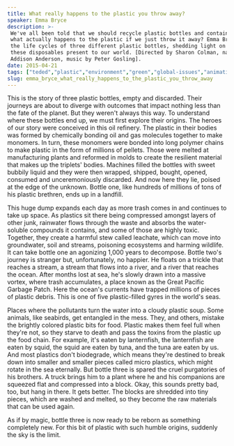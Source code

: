 ```yaml
---
title: What really happens to the plastic you throw away?
speaker: Emma Bryce
description: >-
 We've all been told that we should recycle plastic bottles and containers. But
 what actually happens to the plastic if we just throw it away? Emma Bryce traces
 the life cycles of three different plastic bottles, shedding light on the dangers
 these disposables present to our world. [Directed by Sharon Colman, narrated by
 Addison Anderson, music by Peter Gosling].
date: 2015-04-21
tags: ["teded","plastic","environment","green","global-issues","animation","climate-change","natural-resources","water","nature","science","oceans","sustainability"]
slug: emma_bryce_what_really_happens_to_the_plastic_you_throw_away
---
```


This is the story of three plastic bottles, empty and discarded. Their journeys are about
to diverge with outcomes that impact nothing less than the fate of the planet. But they
weren't always this way. To understand where these bottles end up, we must first explore
their origins. The heroes of our story were conceived in this oil refinery. The plastic in
their bodies was formed by chemically bonding oil and gas molecules together to make
monomers. In turn, these monomers were bonded into long polymer chains to make plastic in
the form of millions of pellets. Those were melted at manufacturing plants and reformed in
molds to create the resilient material that makes up the triplets' bodies. Machines filled
the bottles with sweet bubbily liquid and they were then wrapped, shipped, bought, opened,
consumed and unceremoniously discarded. And now here they lie, poised at the edge of the
unknown. Bottle one, like hundreds of millions of tons of his plastic brethren, ends up in
a landfill.

This huge dump expands each day as more trash comes in and continues to take up space. As
plastics sit there being compressed amongst layers of other junk, rainwater flows through
the waste and absorbs the water-soluble compounds it contains, and some of those are
highly toxic. Together, they create a harmful stew called leachate, which can move into
groundwater, soil and streams, poisoning ecosystems and harming wildlife. It can take
bottle one an agonizing 1,000 years to decompose. Bottle two's journey is stranger but,
unfortunately, no happier. He floats on a trickle that reaches a stream, a stream that
flows into a river, and a river that reaches the ocean. After months lost at sea, he's
slowly drawn into a massive vortex, where trash accumulates, a place known as the Great
Pacific Garbage Patch. Here the ocean's currents have trapped millions of pieces of
plastic debris. This is one of five plastic-filled gyres in the world's
seas.

Places where the pollutants turn the water into a cloudy plastic soup. Some animals, like
seabirds, get entangled in the mess. They, and others, mistake the brightly colored
plastic bits for food. Plastic makes them feel full when they're not, so they starve to
death and pass the toxins from the plastic up the food chain. For example, it's eaten by
lanternfish, the lanternfish are eaten by squid, the squid are eaten by tuna, and the tuna
are eaten by us. And most plastics don't biodegrade, which means they're destined to break
down into smaller and smaller pieces called micro plastics, which might rotate in the sea
eternally. But bottle three is spared the cruel purgatories of his brothers. A truck brings
him to a plant where he and his companions are squeezed flat and compressed into a block.
Okay, this sounds pretty bad, too, but hang in there. It gets better. The blocks are
shredded into tiny pieces, which are washed and melted, so they become the raw materials
that can be used again.

As if by magic, bottle three is now ready to be reborn as something completely new. For
this bit of plastic with such humble origins, suddenly the sky is the limit.

<!--
ad_duration=0
event="TED-Ed"
external_start_time=0
intro_duration=0
is_subtitle_required="False"
is_talk_featured="False"
language="en"
language_swap="False"
native_language="en"
number_of_related_talks=6
number_of_speakers=1
number_of_subtitled_videos=0
number_of_tags=13
number_of_talk_download_languages=37
number_of_talk_more_resources=0
number_of_talk_recommendations=0
number_of_talks_take_actions=0
post_ad_duration=0
published_timestamp="2017-09-07 20:33:40"
recording_date="2015-04-21"
speaker_is_published=0
speaker_name="Emma Bryce"
talk_name="What really happens to the plastic you throw away?"
talks_tags=["teded","plastic","environment","green","global-issues","animation","climate-change","natural-resources","water","nature","science","oceans","sustainability"]
url_webpage="https://www.ted.com/talks/emma_bryce_what_really_happens_to_the_plastic_you_throw_away"
video_type_name="TED-Ed Original"
-->